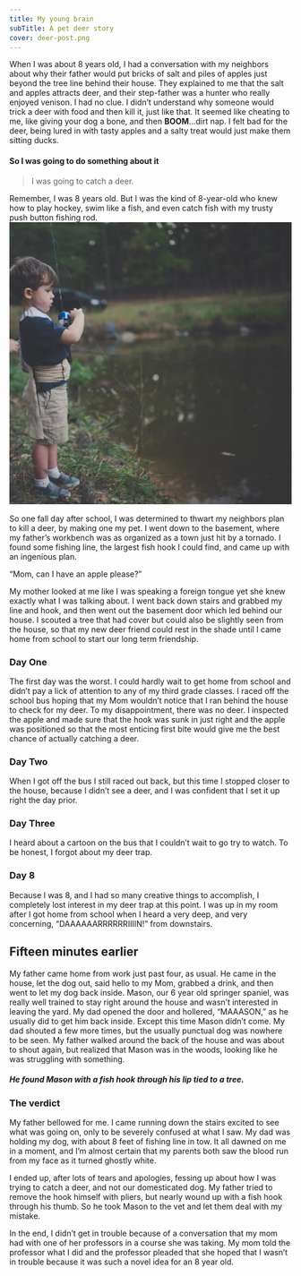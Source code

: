 ```yaml
---
title: My young brain
subTitle: A pet deer story
cover: deer-post.png
---
```


When I was about 8 years old, I had a conversation with my neighbors about why their father would put bricks of salt and piles of apples just beyond the tree line behind their house. They explained to me that the salt and apples attracts deer, and their step-father was a hunter who really enjoyed venison. I had no clue. I didn’t understand why someone would trick a deer with food and then kill it, just like that. It seemed like cheating to me, like giving your dog a bone, and then **BOOM**…dirt nap. I felt bad for the deer, being lured in with tasty apples and a salty treat would just make them sitting ducks.

#### So I was going to do something about it

> I was going to catch a deer.

Remember, I was 8 years old. But I was the kind of 8-year-old who knew how to play hockey, swim like a fish, and even catch fish with my trusty push button fishing rod. ![Kid Fishing at pond](kid-fish.png)

So one fall day after school, I was determined to thwart my neighbors plan to kill a deer, by making one my pet. I went down to the basement, where my father’s workbench was as organized as a town just hit by a tornado. I found some fishing line, the largest fish hook I could find, and came up with an ingenious plan.

“Mom, can I have an apple please?”

My mother looked at me like I was speaking a foreign tongue yet she knew exactly what I was talking about. I went back down stairs and grabbed my line and hook, and then went out the basement door which led behind our house. I scouted a tree that had cover but could also be slightly seen from the house, so that my new deer friend could rest in the shade until I came home from school to start our long term friendship.

### Day One

The first day was the worst. I could hardly wait to get home from school and didn’t pay a lick of attention to any of my third grade classes. I raced off the school bus hoping that my Mom wouldn’t notice that I ran behind the house to check for my deer. To my disappointment, there was no deer. I inspected the apple and made sure that the hook was sunk in just right and the apple  was positioned so that the most enticing first bite would give me the best chance of actually catching a deer.

### Day Two

When I got off the bus I still raced out back, but this time I stopped closer to the house, because I didn’t see a deer, and I was confident that I set it up right the day prior.

### Day Three

I heard about a cartoon on the bus that I couldn’t wait to go try to watch. To be honest, I forgot about my deer trap.

### Day 8

Because I was 8, and I had so many creative things to accomplish, I completely lost interest in my deer trap at this point. I was up in my room after I got home from school when I heard a very deep, and very concerning, “DAAAAAARRRRRRIIIIN!” from downstairs.

## Fifteen minutes earlier

My father came home from work just past four, as usual. He came in the house, let the dog out, said hello to my Mom, grabbed a drink, and then went to let my dog back inside. Mason, our 6 year old springer spaniel, was really well trained to stay right around the house and wasn’t interested in leaving the yard. My dad opened the door and hollered, “MAAASON,” as he usually did to get him back inside. Except this time Mason didn’t come. My dad shouted a few more times, but the usually punctual dog was nowhere to be seen. My father walked around the back of the house and was about to shout again, but realized that Mason was in the woods, looking like he was struggling with something.

##### He found Mason with a fish hook through his lip tied to a tree.

### The verdict

My father bellowed for me. I came running down the stairs excited to see what was going on, only to be severely confused at what I saw. My dad was holding my dog, with about 8 feet of fishing line in tow. It all dawned on me in a moment, and I’m almost certain that my parents both saw the blood run from my face as it turned ghostly white. 

I ended up, after lots of tears and apologies, fessing up about how I was trying to catch a deer, and not our domesticated dog. My father tried to remove the hook himself with pliers, but nearly wound up with a fish hook through his thumb. So he took Mason to the vet and let them deal with my mistake.

In the end, I didn’t get in trouble because of a conversation that my mom had with one of her professors in a course she was taking. My mom told the professor what I did and the professor pleaded that she hoped that I wasn’t in trouble because it was such a novel idea for an 8 year old.